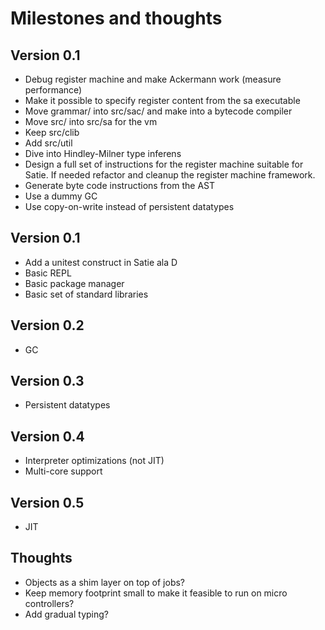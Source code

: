 # Milestones and thoughts

## Version 0.1

* Debug register machine and make Ackermann work (measure performance)
* Make it possible to specify register content from the sa executable
* Move grammar/ into src/sac/ and make into a bytecode compiler
* Move src/ into src/sa for the vm
* Keep src/clib
* Add src/util
* Dive into Hindley-Milner type inferens
* Design a full set of instructions for the register machine suitable
  for Satie. If needed refactor and cleanup the register machine
  framework.
* Generate byte code instructions from the AST
* Use a dummy GC
* Use copy-on-write instead of persistent datatypes

## Version 0.1

* Add a unitest construct in Satie ala D
* Basic REPL
* Basic package manager
* Basic set of standard libraries

## Version 0.2

* GC

## Version 0.3

* Persistent datatypes

## Version 0.4

* Interpreter optimizations (not JIT)
* Multi-core support

## Version 0.5

* JIT

## Thoughts

* Objects as a shim layer on top of jobs?
* Keep memory footprint small to make it feasible to run on micro
  controllers?
* Add gradual typing?
